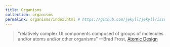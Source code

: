 ```yaml
---
title: Organisms
collection: organisms
permalink: organisms/index.html # https://github.com/jekyll/jekyll/issues/5023
---
```


> “relatively complex UI components composed of groups of molecules and/or atoms and/or other organisms”
> —Brad Frost, [Atomic Design](http://atomicdesign.bradfrost.com/chapter-2/#organisms)
